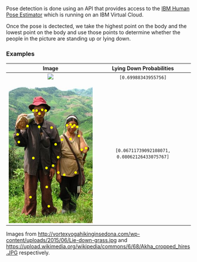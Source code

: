 Pose detection is done using an API that provides access to the [IBM Human Pose Estimator](https://github.com/IBM/MAX-Human-Pose-Estimator) which is running on an IBM Virtual Cloud.

Once the pose is dectected, we take the highest point on the body and the lowest point on the body and use those points to determine whether the people in the picture are standing up or lying down.

### Examples

| Image | Lying Down Probabilities |
| :---: | :---: |
| ![](canvas2.png) | `[0.69988343955756]` |
| ![](canvas1.png) | `[0.06711739092108071, 0.08062126433075767]` |

Images from <http://vortexyogahikinginsedona.com/wp-content/uploads/2015/06/Lie-down-grass.jpg> and <https://upload.wikimedia.org/wikipedia/commons/6/68/Akha_cropped_hires.JPG> respectively.
